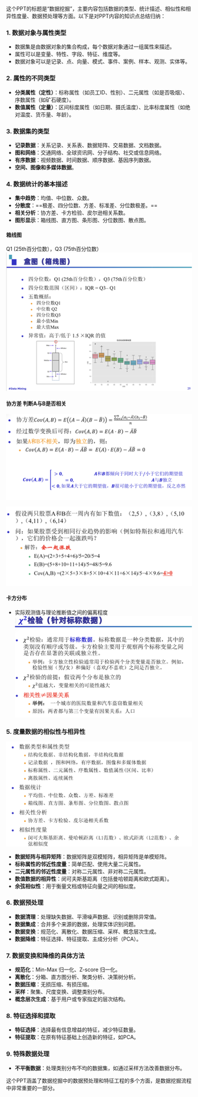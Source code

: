 这个PPT的标题是“数据挖掘”，主要内容包括数据的类型、统计描述、相似性和相异性度量、数据预处理等方面。以下是对PPT内容的知识点总结归纳：

### 1. 数据对象与属性类型
- 数据集是由数据对象的集合构成，每个数据对象通过一组属性来描述。
- 属性可以是变量、特性、字段、特征、维度等。
- 数据对象可以是记录、点、向量、模式、事件、案例、样本、观测、实体等。

### 2. 属性的不同类型
- **分类属性（定性）**：标称属性（如员工ID、性别）、二元属性（如是否吸烟）、序数属性（如矿石硬度）。
- **数值属性（定量）**：区间标度属性（如日期、摄氏温度）、比率标度属性（如绝对温度、货币量、年龄）。

### 3. 数据集的类型
- **记录数据**：关系记录、关系表、数据矩阵、交易数据、文档数据。
- **图和网络**：交通网络、全球资讯网、分子结构、社交或信息网络。
- **有序数据**：视频数据、时间数据、顺序数据、基因序列数据。
- **空间、图像和多媒体数据**。

### 4. 数据统计的基本描述
- **集中趋势**：均值、中位数、众数。
- **分散度**：==极差、四分位数、方差、标准差、分位数极差。==
- **相关分析**：协方差、卡方检验、皮尔逊相关系数。
- **图形显示**：箱线图、直方图、条形图、分位数图、散点图。
#### 箱线图 
Q1 (25th百分位数），Q3 (75th百分位数）
![alt text](image.png)

#### 协方差 判断A与B是否相关
![alt text](image-1.png)

![alt text](image-2.png)

#### 卡方分布
+ 实际观测值与理论推断值之间的偏离程度
![alt text](image-3.png)

### 5. 度量数据的相似性与相异性
![alt text](image-4.png)
- **数据矩阵与相异矩阵**：数据矩阵是双模矩阵，相异矩阵是单模矩阵。
- **标称属性的邻近性度量**：简单匹配、使用大量二元属性。
- **二元属性的邻近性度量**：对称二元属性、非对称二元属性。
- **数值数据的相异性**：闵可夫斯基距离（包括曼哈顿距离和欧式距离）。
- **余弦相似性**：用于衡量文档或特征向量之间的相似度。

### 6. 数据预处理
- **数据清理**：处理缺失数据、平滑噪声数据、识别或删除异常值。
- **数据集成**：合并多个来源的数据，处理实体识别问题。
- **数据变换**：规范化、离散化、数据压缩、采样、概念层次生成。
- **数据降维**：特征选择、特征提取、主成分分析（PCA）。

### 7. 数据变换和降维的具体方法
- **规范化**：Min-Max 归一化、Z-score 归一化。
- **离散化**：分箱、直方图分析、聚类分析、决策树分析。
- **数据压缩**：无损压缩、有损压缩。
- **采样**：聚集、尺度变换、调整类别分布。
- **概念层次生成**：基于用户或专家指定的层次结构。

### 8. 特征选择和提取
- **特征选择**：选择最有信息增益的特征，减少特征数量。
- **特征提取**：在原有特征基础上创造新的特征，如PCA。

### 9. 特殊数据处理
- **不平衡数据**：处理类别分布不均的数据集，如通过采样方法改善数据分布。

这个PPT涵盖了数据挖掘中的数据预处理和特征工程的多个方面，是数据挖掘流程中非常重要的一部分。
